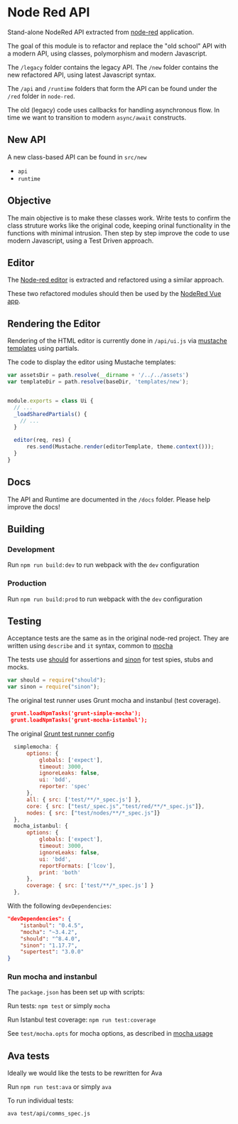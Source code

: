 # Node Red API

Stand-alone NodeRed API extracted from [node-red](https://github.com/node-red/node-red/tree/master/red) application.

The goal of this module is to refactor and replace the "old school" API with a modern API, using classes, polymorphism and modern Javascript.

The `/legacy` folder contains the legacy API.
The `/new` folder contains the new refactored API, using latest Javascript syntax.

The `/api` and `/runtime` folders that form the API can be found under the `/red` folder in `node-red`.

The old (legacy) code uses callbacks for handling asynchronous flow. In time we want to transition to modern `async/await` constructs.

## New API

A new class-based API can be found in `src/new`

- `api`
- `runtime`

## Objective

The main objective is to make these classes work. Write tests to confirm the class struture works like the original code, keeping orinal functionality in the functions with minimal intrusion. Then step by step improve the code to use modern Javascript, using a Test Driven approach.

## Editor

The [Node-red editor]((https://github.com/tecla5/red-editor)) is extracted and refactored using a similar approach.

These two refactored modules should then be used by the [NodeRed Vue app](https://github.com/tecla5/nodered-vue).

## Rendering the Editor

Rendering of the HTML editor is currently done in `/api/ui.js` via [mustache templates](mustache.github.io/) using partials.

The code to display the editor using Mustache templates:

```js
var assetsDir = path.resolve(__dirname + '/../../assets')
var templateDir = path.resolve(baseDir, 'templates/new');


module.exports = class Ui {
  // ...
  _loadSharedPartials() {
    // ...
  }

  editor(req, res) {
      res.send(Mustache.render(editorTemplate, theme.context()));
  }
}
```

## Docs

The API and Runtime are documented in the `/docs` folder. Please help improve the docs!

## Building

### Development

Run `npm run build:dev` to run webpack with the `dev` configuration

### Production

Run `npm run build:prod` to run webpack with the `dev` configuration

## Testing

Acceptance tests are the same as in the original node-red project. They are written using `describe` and `it` syntax, common to [mocha](https://mochajs.org/)

The tests use [should](https://shouldjs.github.io/) for assertions and [sinon](http://sinonjs.org/) for test spies, stubs and mocks.

```js
var should = require("should");
var sinon = require("sinon");
```

The original test runner uses Grunt mocha and instanbul (test coverage).

```json
 grunt.loadNpmTasks('grunt-simple-mocha');
 grunt.loadNpmTasks('grunt-mocha-istanbul');
```

The original [Grunt test runner config](https://github.com/node-red/node-red/blob/master/Gruntfile.js#L32)

```js
  simplemocha: {
      options: {
          globals: ['expect'],
          timeout: 3000,
          ignoreLeaks: false,
          ui: 'bdd',
          reporter: 'spec'
      },
      all: { src: ['test/**/*_spec.js'] },
      core: { src: ["test/_spec.js","test/red/**/*_spec.js"]},
      nodes: { src: ["test/nodes/**/*_spec.js"]}
  },
  mocha_istanbul: {
      options: {
          globals: ['expect'],
          timeout: 3000,
          ignoreLeaks: false,
          ui: 'bdd',
          reportFormats: ['lcov'],
          print: 'both'
      },
      coverage: { src: ['test/**/*_spec.js'] }
  },
```

With the following `devDependencies`:

```json
"devDependencies": {
    "istanbul": "0.4.5",
    "mocha": "~3.4.2",
    "should": "^8.4.0",
    "sinon": "1.17.7",
    "supertest": "3.0.0"
}
```

### Run mocha and instanbul

The `package.json` has been set up with scripts:

Run tests: `npm test` or simply `mocha`

Run Istanbul test coverage: `npm run test:coverage`

See `test/mocha.opts` for mocha options, as described in [mocha usage](https://mochajs.org/#usage)

## Ava tests

Ideally we would like the tests to be rewritten for Ava

Run `npm run test:ava` or simply `ava`

To run individual tests:

`ava test/api/comms_spec.js`
